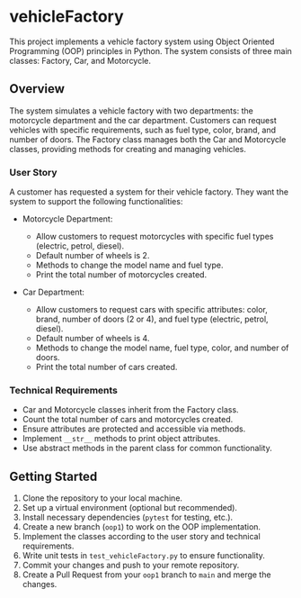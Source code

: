 # vehicleFactory

This project implements a vehicle factory system using Object Oriented Programming (OOP) principles in Python. The system consists of three main classes: Factory, Car, and Motorcycle.

## Overview

The system simulates a vehicle factory with two departments: the motorcycle department and the car department. Customers can request vehicles with specific requirements, such as fuel type, color, brand, and number of doors. The Factory class manages both the Car and Motorcycle classes, providing methods for creating and managing vehicles.

### User Story

A customer has requested a system for their vehicle factory. They want the system to support the following functionalities:

- Motorcycle Department:
  - Allow customers to request motorcycles with specific fuel types (electric, petrol, diesel).
  - Default number of wheels is 2.
  - Methods to change the model name and fuel type.
  - Print the total number of motorcycles created.

- Car Department:
  - Allow customers to request cars with specific attributes: color, brand, number of doors (2 or 4), and fuel type (electric, petrol, diesel).
  - Default number of wheels is 4.
  - Methods to change the model name, fuel type, color, and number of doors.
  - Print the total number of cars created.

### Technical Requirements

- Car and Motorcycle classes inherit from the Factory class.
- Count the total number of cars and motorcycles created.
- Ensure attributes are protected and accessible via methods.
- Implement `__str__` methods to print object attributes.
- Use abstract methods in the parent class for common functionality.


## Getting Started

1. Clone the repository to your local machine.
2. Set up a virtual environment (optional but recommended).
3. Install necessary dependencies (`pytest` for testing, etc.).
4. Create a new branch (`oop1`) to work on the OOP implementation.
5. Implement the classes according to the user story and technical requirements.
6. Write unit tests in `test_vehicleFactory.py` to ensure functionality.
7. Commit your changes and push to your remote repository.
8. Create a Pull Request from your `oop1` branch to `main` and merge the changes.